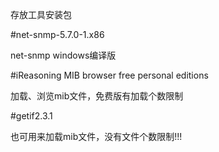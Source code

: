 
存放工具安装包 

#net-snmp-5.7.0-1.x86

net-snmp windows编译版

#iReasoning MIB browser free personal editions

加载、浏览mib文件，免费版有加载个数限制

#getif2.3.1

也可用来加载mib文件，没有文件个数限制!!!


